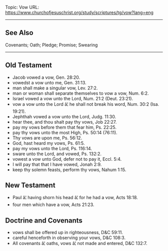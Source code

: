 Topic: Vow
URL: https://www.churchofjesuschrist.org/study/scriptures/tg/vow?lang=eng

---

## See Also

Covenants; Oath; Pledge; Promise; Swearing

---

## Old Testament

- Jacob vowed a vow, Gen. 28:20.
- vowedst a vow unto me, Gen. 31:13.
- man shall make a singular vow, Lev. 27:2.
- man or woman shall separate themselves to vow a vow, Num. 6:2.
- Israel vowed a vow unto the Lord, Num. 21:2 (Deut. 23:21).
- vow a vow unto the Lord â¦ he shall not break his word, Num. 30:2 (Isa. 19:21).
- Jephthah vowed a vow unto the Lord, Judg. 11:30.
- hear thee, and thou shalt pay thy vows, Job 22:27.
- pay my vows before them that fear him, Ps. 22:25.
- pay thy vows unto the most High, Ps. 50:14 (76:11).
- Thy vows are upon me, Ps. 56:12.
- God, hast heard my vows, Ps. 61:5.
- pay my vows unto the Lord, Ps. 116:14.
- sware unto the Lord, and vowed, Ps. 132:2.
- vowest a vow unto God, defer not to pay it, Eccl. 5:4.
- I will pay that that I have vowed, Jonah 2:9.
- keep thy solemn feasts, perform thy vows, Nahum 1:15.

## New Testament

- Paul â¦ having shorn his head â¦ for he had a vow, Acts 18:18.
- four men which have a vow, Acts 21:23.

## Doctrine and Covenants

- vows shall be offered up in righteousness, D&C 59:11.
- careful henceforth in observing your vows, D&C 108:3.
- All covenants â¦ oaths, vows â¦ not made and entered, D&C 132:7.

